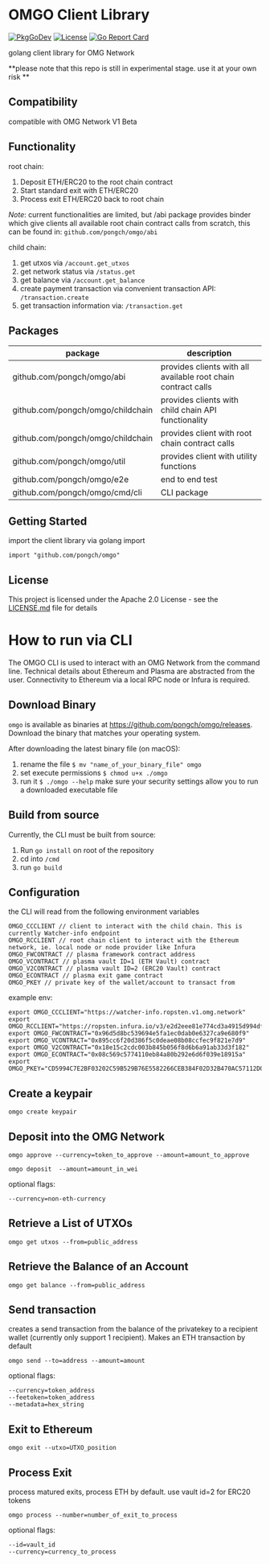 # OMGO Client Library
[![PkgGoDev](https://pkg.go.dev/badge/github.com/pongch/omgo)](https://pkg.go.dev/github.com/pongch/omgo)  [![License](https://img.shields.io/badge/License-Apache%202.0-blue.svg)](https://github.com/pongch/omgo/blob/master/LICENSE)  [![Go Report Card](https://goreportcard.com/badge/github.com/pongch/omgo)](https://goreportcard.com/report/github.com/pongch/omgo)


golang client library for OMG Network

**please note that this repo is still in experimental stage. use it at your own risk **

## Compatibility 

compatible with OMG Network V1 Beta

## Functionality 

root chain:
1. Deposit ETH/ERC20 to the root chain contract
2. Start standard exit with ETH/ERC20
3. Process exit ETH/ERC20 back to root chain 

*Note*: current functionalities are limited, but /abi package provides binder which give clients all available root chain contract calls from scratch, this can be found in:
`github.com/pongch/omgo/abi`

child chain:
1. get utxos via `/account.get_utxos`
2. get network status via `/status.get`
3. get balance via `/account.get_balance`
4. create payment transaction via convenient transaction API: `/transaction.create` 
5. get transaction information via: `/transaction.get` 

## Packages

| package                           | description                                                   |
|-----------------------------------|---------------------------------------------------------------|
| github.com/pongch/omgo/abi        | provides clients with all available root chain contract calls |
| github.com/pongch/omgo/childchain | provides clients with child chain API functionality           |
| github.com/pongch/omgo/childchain | provides client with root chain contract calls                |
| github.com/pongch/omgo/util       | provides client with utility functions                        |
| github.com/pongch/omgo/e2e        | end to end test                                               |
| github.com/pongch/omgo/cmd/cli    | CLI package                                                   |


## Getting Started

import the client library via golang import

```
import "github.com/pongch/omgo"
```

## License

This project is licensed under the Apache 2.0 License - see the [LICENSE.md](LICENSE.md) file for details

# How to run via CLI

The OMGO CLI is used to interact with an OMG Network from the command line. Technical details about Ethereum and Plasma are abstracted from the user.
Connectivity to Ethereum via a local RPC node or Infura is required.

## Download Binary

`omgo` is available as binaries at https://github.com/pongch/omgo/releases. Download the binary that matches your operating system.

After downloading the latest binary file (on macOS):
1. rename the file `$ mv "name_of_your_binary_file" omgo`
2. set execute permissions `$ chmod u+x ./omgo`
3. run it `$ ./omgo --help` make sure your security settings allow you to run a downloaded executable file

## Build from source

Currently, the CLI must be built from source:

1. Run `go install` on root of the repository 
2. cd into `/cmd`
3. run `go build`

## Configuration

the CLI will read from the following environment variables

```
OMGO_CCCLIENT // client to interact with the child chain. This is currently Watcher-info endpoint
OMGO_RCCLIENT // root chain client to interact with the Ethereum network, ie. local node or node provider like Infura
OMGO_FWCONTRACT // plasma framework contract address
OMGO_VCONTRACT // plasma vault ID=1 (ETH Vault) contract
OMGO_V2CONTRACT // plasma vault ID=2 (ERC20 Vault) contract
OMGO_ECONTRACT // plasma exit game contract
OMGO_PKEY // private key of the wallet/account to transact from

```

example env:

```
export OMGO_CCCLIENT="https://watcher-info.ropsten.v1.omg.network"
export OMGO_RCCLIENT="https://ropsten.infura.io/v3/e2d2eee81e774cd3a4915d994dfec840"
export OMGO_FWCONTRACT="0x96d5d8bc539694e5fa1ec0dab0e6327ca9e680f9"
export OMGO_VCONTRACT="0x895cc6f20d386f5c0deae08b08ccfec9f821e7d9"
export OMGO_V2CONTRACT="0x18e15c2cdc003b845b056f8d6b6a91ab33d3f182"
export OMGO_ECONTRACT="0x08c569c5774110eb84a80b292e6d6f039e18915a"
export OMGO_PKEY="CD5994C7E2BF03202C59B529B76E5582266CEB384F02D32B470AC57112D0C6E7"
```

## Create a keypair

```
omgo create keypair
```

## Deposit into the OMG Network

```
omgo approve --currency=token_to_approve --amount=amount_to_approve
```

```
omgo deposit  --amount=amount_in_wei
```
optional flags:
```
--currency=non-eth-currency
```

## Retrieve a List of UTXOs

```
omgo get utxos --from=public_address
```

## Retrieve the Balance of an Account

```
omgo get balance --from=public_address
```

## Send transaction

creates a send transaction from the balance of the privatekey to a recipient wallet 
(currently only support 1 recipient). Makes an ETH transaction by default

```
omgo send --to=address --amount=amount 
```

optional flags:
```
--currency=token_address
--feetoken=token_address
--metadata=hex_string
```

## Exit to Ethereum

```
omgo exit --utxo=UTXO_position
```

## Process Exit

process matured exits, process ETH by default. use vault id=2 for ERC20 tokens
```
omgo process --number=number_of_exit_to_process 
```
optional flags:
```
--id=vault_id
--currency=currency_to_process
```
